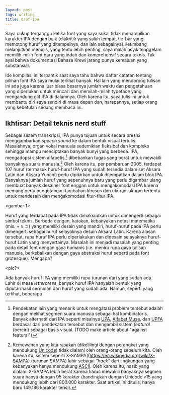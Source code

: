 ```yaml
---
layout: post
tags: writing
title: draf-ipa
---
```


Saya cukup terganggu ketika font yang saya sukai tidak menampilkan karakter IPA dengan baik (diakritik yang salah tempat, tie-bar yang memotong huruf yang ditempelnya, dan lain sebagainya).Ketimbang melanjutkan menulis, yang tentu lebih penting, saya malah asyik tenggelam memilih-milih font baru yang indah dan komprehensif secara teknis. Tak ayal bahwa dokumentasi Bahasa Krewi jarang punya kemajuan yang substansial.

Ide kompilasi ini terpantik saat saya tahu bahwa daftar catatan tentang pilihan font IPA saya mulai terlihat banyak. Hal lain yang mendorong tulisan ini ada juga karena luar biasa besarnya jumlah waktu dan pengetahuan yang diperlukan untuk mencari dan memilah-milah typeface yang mengandung glif IPA di dalamnya. Oleh karena itu, saya tulis ini untuk membantu diri saya sendiri di masa depan dan, harapannya, setiap orang yang kebetulan sedang membaca ini.

## Ikhtisar: Detail teknis nerd stuff
Sebagai sistem transkripsi, IPA punya tujuan untuk secara presisi menggambarkan *speech sound* ke dalam bentuk visual tertulis. Masalahnya, organ vokal manusia sedemikian fleksibel dan kompleks sehingga mampu menciptakan banyak bunyi yang berbeda. IPA, mengadopsi sistem alfabetis,[^1] dibebankan tugas yang berat untuk mewakili banyaknya suara manusia.[^2] Oleh karena itu, per pembaruan 2005, terdapat 107 huruf (termasuk huruf-huruf IPA yang sudah tersedia dalam set Aksara Latin dan Aksara Yunani) perlu dipikirkan untuk ditempatkan dalam blok IPA. Banyaknya jumlah huruf yang sepenuhnya baru yang perlu digambar ulang membuat banyak desainer font enggan untuk mengakomodasi IPA karena memang perlu pengetahuan tambahan khusus dan ukuran-ukuran tertentu untuk mendesain dan mengakomodasi fitur-fitur IPA.

<gambar 1>

Huruf yang terdapat pada IPA tidak dimaksudkan untuk dimengerti sebagai simbol teknis. Berbeda dengan, katakan, kebanyakan notasi matematika (mis. + ≥ ⊃) yang memiliki desain yang mandiri, huruf-huruf pada IPA perlu dimengerti sebagai huruf selayaknya desain Aksara Latin. Karena alasan tersebut, rupa huruf IPA perlu diperlakukan dan didesain selayaknya huruf-huruf Latin yang menyertainya. Masalah ini menjadi masalah yang penting pada detail font dengan gaya humanis (i.e. meniru rupa gaya tulisan manusia, berkebalikan dengan gaya abstraksi huruf seperti pada font grotesque). Mengapa?

<pic?>

Ada banyak huruf IPA yang memiliki rupa turunan dari yang sudah ada. Lahir di masa *letterpress*, banyak huruf IPA 
    hanyalah bentuk yang diputar/hasil cerminan dari huruf yang sudah ada. Namun, seperti yang terlihat, beberapa  

[^1]: Pendekatan lain yang menarik untuk mengatasi problem tersebut adalah dengan melihat segmen suara manusia sebagai hal kombinatoris. Banyak alternatif dari IPA seperti misalnya [UPA](https://omniglot.com/conscripts/upa.htm), [Alfabet Musa](https://musa.bet/home.htm), dan [UPFA](https://redd.it/137skmk) berdasar dari pendekatan tersebut dan mengambil sistem *featural* (berciri) sebagai basis visual. (TODO make article about "against featural")
[^2]: Kemewahan yang kita rasakan (dikelilingi dengan perangkat yang mendukung [Unicode](https://en.wikipedia.org/wiki/Unicode)) tidak dialami oleh orang-orang sebelum kita. Oleh karena itu, sistem seperti X-SAMPA](https://en.wikipedia.org/wiki/X-SAMPA) (turunan SAMPA) lahir sebagai *"hack"* dari lingkungan yang kebanyakan hanya mendukung [ASCII](https://en.wikipedia.org/wiki/ASCII). Oleh karena itu, nasib yang dialami X-SAMPA lebih berat karena harus mewakili banyaknya segmen suara hanya dengan 95 karakter (bandingkan dengan Unicode v15 yang mendukung lebih dari 800.000 karakter. Saat artikel ini ditulis, hanya baru 149.186 karakter terisi).

